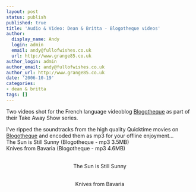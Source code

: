 ```yaml
---
layout: post
status: publish
published: true
title: 'Audio & Video: Dean & Britta - Blogotheque videos'
author:
  display_name: Andy
  login: admin
  email: andy@fullofwishes.co.uk
  url: http://www.grange85.co.uk
author_login: admin
author_email: andy@fullofwishes.co.uk
author_url: http://www.grange85.co.uk
date: '2006-10-19'
categories:
- dean & britta
tags: []
---
```

<p>Two videos shot for the French language videoblog <a href="http://www.blogotheque.net/article.php3?id_article=2295">Blogotheque</a> as part of their Take Away Show series.</p>
<p><ins datetime="20070119">
<div>I've ripped the soundtracks from the high quality Quicktime movies on <a href="http://www.blogotheque.net/article.php3?id_article=2295">Blogotheque</a> and encoded them as mp3 for your offline enjoyment...<br/><span class="removed_link" title="http://www.grange85.co.uk/galaxie/audio/dab_thesunisstillsunny.mp3">The Sun is Still Sunny (Blogotheque - mp3 3.5MB)</span><br/> <span class="removed_link" title="http://www.grange85.co.uk/galaxie/audio/dab_knivesfrombavaria.mp3">Knives from Bavaria (Blogotheque - mp3 4.6MB)</span></div>
<p></ins>
<div align="center"><figure class="caption "><figcaption class="caption-text"></figcaption></figure><br/>The Sun is Still Sunny</div>
<div align="center"><figure class="caption "><figcaption class="caption-text"></figcaption></figure><br/>Knives from Bavaria</div>
